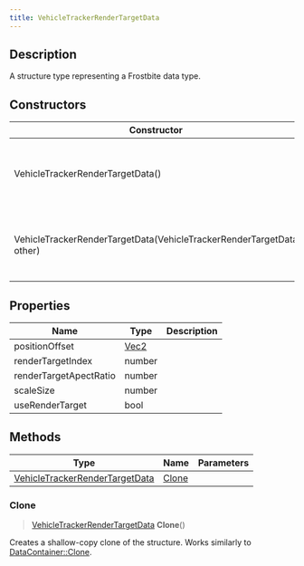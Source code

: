 ```yaml
---
title: VehicleTrackerRenderTargetData
---
```

## Description

A structure type representing a Frostbite data type.

## Constructors

| Constructor                                                          | Description                                              |
| -------------------------------------------------------------------- | -------------------------------------------------------- |
| VehicleTrackerRenderTargetData()                                     | Create a new instance of this structure type.            |
| VehicleTrackerRenderTargetData(VehicleTrackerRenderTargetData other) | Create a reference copy of a structure of the same type. |

## Properties

| Name                   | Type                              | Description |
| ---------------------- | --------------------------------- | ----------- |
| positionOffset         | [Vec2](/vext/ref/shared/class/Vec2) |             |
| renderTargetIndex      | number                            |             |
| renderTargetApectRatio | number                            |             |
| scaleSize              | number                            |             |
| useRenderTarget        | bool                              |             |

## Methods

| Type                                                             | Name            | Parameters |
| ---------------------------------------------------------------- | --------------- | ---------- |
| [VehicleTrackerRenderTargetData](VehicleTrackerRenderTargetData) | [Clone](#clone) |            |

### Clone

> [VehicleTrackerRenderTargetData](VehicleTrackerRenderTargetData) **Clone**()

Creates a shallow-copy clone of the structure. Works similarly to [DataContainer::Clone](/vext/ref/shared/class/datacontainer#clone).
